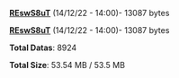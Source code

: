 [**REswS8uT**](/data/REswS8uT.txt) (14/12/22 - 14:00)- 13087 bytes

[**REswS8uT**](/data/REswS8uT.txt) (14/12/22 - 14:00)- 13087 bytes

**Total Datas**: 8924

**Total Size**: 53.54 MB / 53.5 MB